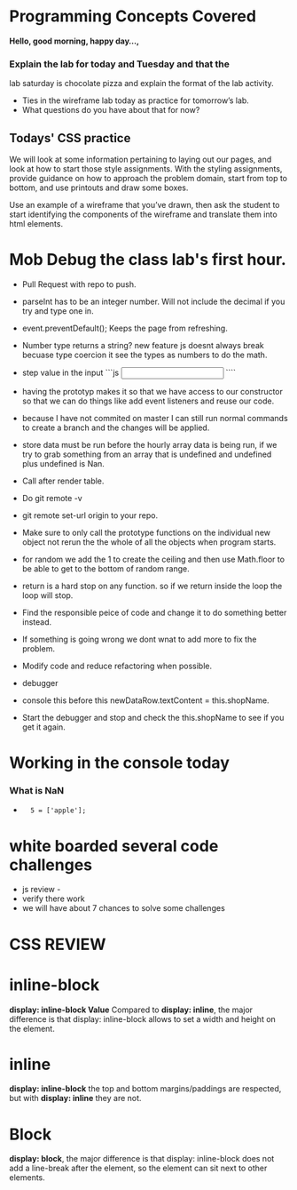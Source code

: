 # Programming Concepts Covered

**Hello, good morning, happy day…,** 

### Explain the lab for today and Tuesday and that the 
lab saturday is chocolate pizza and explain the format of the lab activity. 

- Ties in the wireframe lab today as practice for tomorrow’s lab. 
- What questions do you have about that for now? 


## Todays' CSS practice 
We will look at some information pertaining to laying out our pages, and look at how to start those style assignments. 
With the styling assignments, provide guidance on how to approach the problem domain, start from top to bottom, and use printouts and draw some boxes. 

Use an example of a wireframe that you’ve drawn, then ask the student to start identifying the components of the wireframe and translate them into html elements. 


 # Mob Debug the class lab's first hour. 
- Pull Request with repo to push. 
- parseInt has to be an integer number. Will not include the decimal if you try and type one in. 
- event.preventDefault(); Keeps the page from refreshing. 
- Number type returns a string? new feature js doesnt always break becuase type coercion it see the types as numbers to do the math. 

- step value in the input  ```js <input step=".01"> ````


- having the prototyp makes it so that we have access to our constructor so that we can do things like add event listeners and reuse our code. 


- because I have not commited on master I can still run normal commands to create a branch and the changes will be applied. 

- store data must be run before the hourly array data is being run, if we try to grab something from an array that is undefined and undefined plus undefined is Nan.

- Call after render table. 


- Do git remote -v
- git remote set-url origin to your repo. 

- Make sure to only call the prototype functions on the individual new object not rerun the the whole of all the objects when program starts. 


- for random we add the 1 to create the ceiling and then use Math.floor to be able to get to the bottom of random range. 


- return is a hard stop on any function. so if we return inside the loop the loop will stop. 


- Find the responsible peice of code and change it to do something better instead. 

- If something is going wrong we dont wnat to add more to fix the problem. 

- Modify code and reduce refactoring when possible. 
- debugger 
- console this before this 
newDataRow.textContent = this.shopName.

- Start the debugger and stop and check the this.shopName to see if you get it again. 
# Working in the console today 


### What is NaN 
-       5 = ['apple'];












# white boarded several code challenges

- js review -
- verify there work
- we will have about 7 chances to solve some challenges









# CSS REVIEW 
# inline-block 
**display: inline-block Value**
Compared to **display: inline**, the major difference is that display: inline-block allows to set a width and height on the element.

# inline 
**display: inline-block** the top and bottom margins/paddings are respected, but with **display: inline** they are not.

# Block
**display: block**, the major difference is that display: inline-block does not add a line-break after the element, so the element can sit next to other elements.
